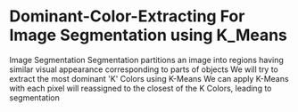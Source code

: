 # Dominant-Color-Extracting For Image Segmentation using K_Means
Image Segmentation
Segmentation partitions an image into regions having similar visual appearance corresponding to parts of objects
We will try to extract the most dominant 'K' Colors using K-Means
We can apply K-Means with each pixel will reassigned to the closest of the K Colors, leading to segmentation
